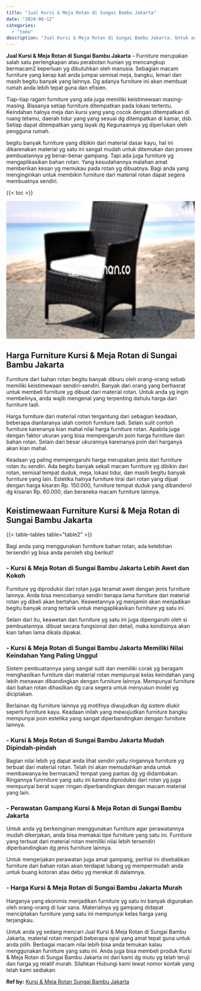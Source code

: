 ```yaml
---
title: "Jual Kursi & Meja Rotan di Sungai Bambu Jakarta"
date: "2024-06-12"
categories: 
  - "toko"
description: "Jual Kursi & Meja Rotan di Sungai Bambu Jakarta. Untuk anda yg sedang mencari Jual Kursi & Meja Rotan di Sungai Bambu Jakarta, material rotan menjadi beberap..."
---
```


**Jual Kursi & Meja Rotan di Sungai Bambu Jakarta** – Furniture merupakan salah satu perlengkapan atau perabotan hunian yg mencangkup bermacam2 keperluan yg dibutuhkan oleh manusia. Sebagian macam furniture yang kerap kali anda jumpai semisal meja, bangku, lemari dan masih begitu banyak yang lainnya. Dg adanya furniture ini akan membuat rumah anda lebih tepat guna dan efisien.

Tiap-tiap ragam furniture yang ada juga memiliki keistimewaan masing-masing. Biasanya setiap furniture ditempatkan pada lokasi tertentu. Keindahan halnya meja dan kursi yang yang cocok dengan ditempatkan di ruang tetamu, daerah tidur yang yang sesuai dg ditempatkan di kamar, dsb. Setiap dapat ditempatkan yang layak dg Kegunaannya yg diperlukan oleh pengguna rumah.

begitu banyak furniture yang dibikin dari material dasar kayu, hal ini dikarenakan material yg satu ini sangat mudah untuk ditemukan dan proses pembuatannya yg benar-benar gampang. Tapi ada juga furniture yg mengaplikasikan bahan rotan. Yang kesudahannya malahan amat memberikan kesan yg memukau pada rotan yg dibuatnya. Bagi anda yang menginginkan untuk membikin furniture dari material rotan dapat segera membuatnya sendiri.

{{< toc >}}

![Jual Kursi & Meja Rotan di Sungai Bambu Jakarta](/images/kursi-meja-rotan-murah34.png)

## Harga Furniture Kursi & Meja Rotan di Sungai Bambu Jakarta

Furniture dari bahan rotan begitu banyak diburu oleh orang-orang sebab memiliki keistimewaan sendiri-sendiri. Banyak dari orang yang berhasrat untuk membeli furniture yg dibuat dari material rotan. Untuk anda yg ingin membelinya, anda wajib mengenal yang terpenting dahulu harga dari furniture tadi.

Harga furniture dari material rotan tergantung dari sebagian keadaan, beberapa diantaranya ialah contoh furniture tadi. Selain sulit contoh furniture karenanya kian mahal nilai harga furniture rotan. Apabila juga dengan faktor ukuran yang bisa mempengaruhi poin harga furniture dari bahan rotan. Selain dari besar ukurannya karenanya poin dari harganya akan kian mahal.

Keadaan yg paling mempengaruhi harga merupakan jenis dari furniture rotan itu sendiri. Ada begitu banyak sekali macam furniture yg dibikin dari rotan, semisal tempat duduk, meja, lokasi tidur, dan masih begitu banyak furniture yang lain. Estetika halnya furniture tirai dari rotan yang dijual dengan harga kisaran Rp. 150.000, furniture tempat duduk yang dibanderol dg kisaran Rp. 60.000, dan beraneka macam furniture lainnya.

## Keistimewaan Furniture Kursi & Meja Rotan di Sungai Bambu Jakarta

{{< table-tables table="table2" >}}

Bagi anda yang menggunakan furniture bahan rotan, ada kelebihan tersendiri yg bisa anda peroleh sbg berikut!

### \- Kursi & Meja Rotan di Sungai Bambu Jakarta Lebih Awet dan Kokoh

Furniture yg diproduksi dari rotan juga teramat awet dengan jenis furniture lainnya. Anda bisa mencobanya sendiri berapa lama furniture dari material rotan yg dibeli akan bertahan. Keawetannya yg menjamin akan menjadikan begitu banyak orang tertarik untuk mengaplikasikan furniture yg satu ini.

Selain dari itu, keawetan dari furniture yg satu ini juga dipengaruhi oleh si pembuatannya. dibuat secara fungsional dan detail, maka kondisinya akan kian tahan lama dikala dipakai.

### \- Kursi & Meja Rotan di Sungai Bambu Jakarta Memiliki Nilai Keindahan Yang Paling Unggul

Sistem pembuatannya yang sangat sulit dan memiliki corak yg beragam menghasilkan furniture dari material rotan mempunyai kelas keindahan yang lebih menawan dibandingkan dengan furniture lainnya. Mempunyai furniture dari bahan rotan dihasilkan dg cara segera untuk menyusun model yg diciptakan.

Berlainan dg furniture lainnya yg motifnya diwujudkan dg sistem diukir seperti furniture kayu. Keadaan inilah yang mewujudkan furniture bangku mempunyai poin estetika yang sangat diperbandingkan dengan furniture lainnya.

### \- Kursi & Meja Rotan di Sungai Bambu Jakarta Mudah Dipindah-pindah

Bagian nilai lebih yg dapat anda lihat sendiri yaitu ringannya furniture yg terbuat dari material rotan. Telah ini akan memudahkan anda untuk membawanya ke bermacam2 tempat yang pantas dg yg didambakan. Ringannya funrniture yang satu ini karena diproduksi dari rotan yg juga mempunyai berat super ringan diperbandingkan dengan macam material yang lain.

### \- Perawatan Gampang Kursi & Meja Rotan di Sungai Bambu Jakarta

Untuk anda yg berkeinginan menggunakan furniture agar perawatannya mudah dikerjakan, anda bisa memakai tipe furniture yang satu ini. Furniture yang terbuat dari material rotan memiliki nilai lebih tersendiri diperbandingkan dg jenis furniture lainnya.

Untuk mengerjakan perawatan juga amat gampang, perihal ini disebabkan furniture dari bahan rotan akan terdapat lubang yg mempermudah anda untuk buang kotoran atau debu yg merekat di dalamnya.

### \- Harga Kursi & Meja Rotan di Sungai Bambu Jakarta Murah

Harganya yang ekonimis menjadikan furniture yg satu ini banyak digunakan oleh orang-orang di luar sana. Materialnya yg gampang didapat menciptakan furniture yang satu ini mempunyai kelas harga yang terjangkau.

Untuk anda yg sedang mencari Jual Kursi & Meja Rotan di Sungai Bambu Jakarta, material rotan menjadi beberapa opsi yang amat tepat guna untuk anda pilih. Berbagai macam nilai lebih bisa anda temukan kalau menggunakan furniture yang satu ini. Anda juga bisa membeli produk Kursi & Meja Rotan di Sungai Bambu Jakarta ini dari kami dg mutu yg telah teruji dan harga yg relatif murah. Silahkan Hubungi kami lewat nomor kontak yang telah kami sediakan.

**Ref by:** [Kursi & Meja Rotan Sungai Bambu Jakarta](https://id.wikipedia.org/wiki/Kursi)
